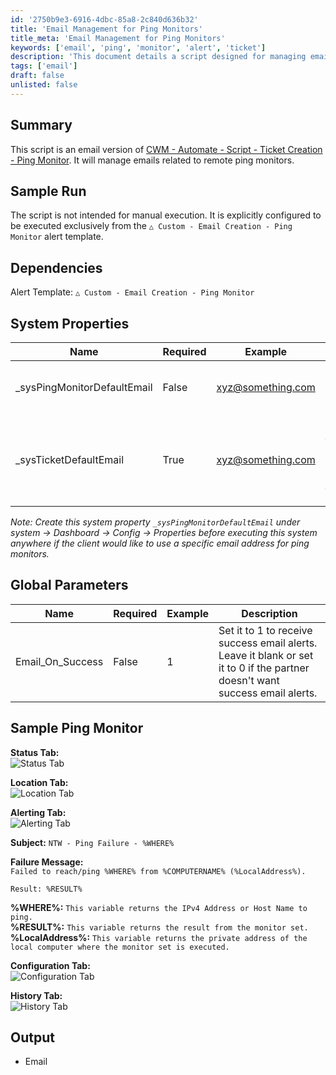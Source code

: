 ```yaml
---
id: '2750b9e3-6916-4dbc-85a8-2c840d636b32'
title: 'Email Management for Ping Monitors'
title_meta: 'Email Management for Ping Monitors'
keywords: ['email', 'ping', 'monitor', 'alert', 'ticket']
description: 'This document details a script designed for managing emails related to remote ping monitors, including system properties and global parameters necessary for configuration. It is intended for use within a specific alert template and provides examples of expected output and configuration settings.'
tags: ['email']
draft: false
unlisted: false
---
```


## Summary

This script is an email version of [CWM - Automate - Script - Ticket Creation - Ping Monitor](<./Ticket Creation - Ping Monitor.md>). It will manage emails related to remote ping monitors.

## Sample Run

The script is not intended for manual execution. It is explicitly configured to be executed exclusively from the `△ Custom - Email Creation - Ping Monitor` alert template.

## Dependencies

Alert Template: `△ Custom - Email Creation - Ping Monitor`

## System Properties

| Name                        | Required | Example                             | Description                                                                                                   |
|-----------------------------|----------|-------------------------------------|---------------------------------------------------------------------------------------------------------------|
| _sysPingMonitorDefaultEmail  | False    | [xyz@something.com](mailto:xyz@something.com) | Add the email address where the partner would like to receive alerts from ping monitors.                     |
| _sysTicketDefaultEmail      | True     | [xyz@something.com](mailto:xyz@something.com) | If nothing is mentioned in the _sysPingMonitorDefaultEmail property, the script will use the default email address from the _sysTicketDefaultEmail property. |

*Note: Create this system property `_sysPingMonitorDefaultEmail` under system → Dashboard → Config → Properties before executing this system anywhere if the client would like to use a specific email address for ping monitors.*

## Global Parameters

| Name              | Required | Example | Description                                                                                                           |
|-------------------|----------|---------|-----------------------------------------------------------------------------------------------------------------------|
| Email_On_Success  | False    | 1       | Set it to 1 to receive success email alerts. Leave it blank or set it to 0 if the partner doesn't want success email alerts. |

## Sample Ping Monitor

**Status Tab:**  
![Status Tab](../../../static/img/Email-Creation---Ping-Monitor/image_1.png)

**Location Tab:**  
![Location Tab](../../../static/img/Email-Creation---Ping-Monitor/image_2.png)

**Alerting Tab:**  
![Alerting Tab](../../../static/img/Email-Creation---Ping-Monitor/image_3.png)

**Subject:** `NTW - Ping Failure - %WHERE%`

**Failure Message:**  
`Failed to reach/ping %WHERE% from %COMPUTERNAME% (%LocalAddress%).`

`Result: %RESULT%`

**%WHERE%:** `This variable returns the IPv4 Address or Host Name to ping.`  
**%RESULT%:** `This variable returns the result from the monitor set.`  
**%LocalAddress%:** `This variable returns the private address of the local computer where the monitor set is executed.`

**Configuration Tab:**  
![Configuration Tab](../../../static/img/Email-Creation---Ping-Monitor/image_4.png)

**History Tab:**  
![History Tab](../../../static/img/Email-Creation---Ping-Monitor/image_5.png)

## Output

- Email

